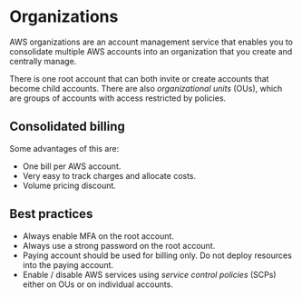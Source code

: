 # Organizations

AWS organizations are an account management service that enables you to consolidate multiple AWS accounts into an organization that you create and centrally manage.

There is one root account that can both invite or create accounts that become child accounts. There are also _organizational units_ (OUs), which are groups of accounts with access restricted by policies.

## Consolidated billing

Some advantages of this are:

* One bill per AWS account.
* Very easy to track charges and allocate costs.
* Volume pricing discount.

## Best practices

* Always enable MFA on the root account.
* Always use a strong password on the root account.
* Paying account should be used for billing only. Do not deploy resources into the paying account.
* Enable / disable AWS services using _service control policies_ (SCPs) either on OUs or on individual accounts.

